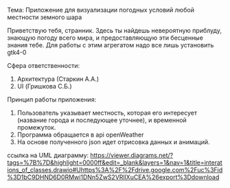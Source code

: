 
Тема: Приложение для визуализации погодных условий любой местности земного шара

Приветствую тебя, странник. Здесь ты найдешь невероятную приблуду, знающую погоду всего мира, и предоставляющую эти бесценные знания тебе.
Для работы с этим агрегатом надо все лишь установить gtk4-0

Сфера ответственности:
  1. Архитектура (Старкин А.А.)
  2. UI (Гришкова С.Б.)

Принцип работы приложения:
1. Пользователь указывает местность, которая его интересует (название города и последующее уточнее), и временной промежуток.
2. Программа обращается в api openWeather
3. На основе полученного json идет отрисовка данных и анимаций.


ссылка на UML диаграмму:
https://viewer.diagrams.net/?tags=%7B%7D&highlight=0000ff&edit=_blank&layers=1&nav=1&title=interations_of_classes.drawio#Uhttps%3A%2F%2Fdrive.google.com%2Fuc%3Fid%3D1bC9DHND6D0RMwi1DNn5ZwS2VRllXuCEA%26export%3Ddownload
